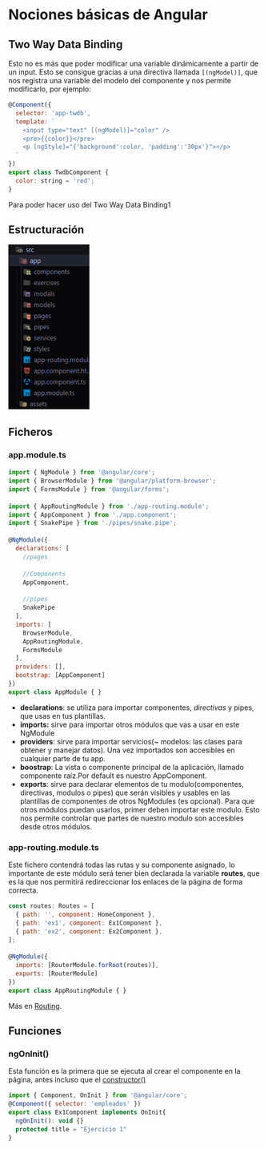 # Nociones básicas de Angular

## Two Way Data Binding

Esto no es más que poder modificar una variable dinámicamente a partir de un input. Esto se consigue gracias a una directiva llamada ```[(ngModel)]```, que nos registra una variable del modelo del componente y nos permite modificarlo, por ejemplo:
```javascript
@Component({
  selector: 'app-twdb',
  template: `
    <input type="text" [(ngModel)]="color" />
    <pre>{{color}}</pre>
    <p [ngStyle]="{'background':color, 'padding':'30px'}"></p>
  `
})
export class TwdbComponent {
  color: string = 'red';
}
```

Para poder hacer uso del Two Way Data Binding1

## Estructuración

![Distribución](../../assets/distribucion.png)

## Ficheros

### app.module.ts

```javascript
import { NgModule } from '@angular/core';
import { BrowserModule } from '@angular/platform-browser';
import { FormsModule } from '@angular/forms';

import { AppRoutingModule } from './app-routing.module';
import { AppComponent } from './app.component';
import { SnakePipe } from './pipes/snake.pipe';

@NgModule({
  declarations: [
    //pages

    //Components
    AppComponent,

    //pipes
    SnakePipe
  ],
  imports: [
    BrowserModule,
    AppRoutingModule,
    FormsModule
  ],
  providers: [],
  bootstrap: [AppComponent]
})
export class AppModule { }
```

* **declarations**:  se utiliza para importar componentes, *directivas* y pipes, que usas en tus plantillas.
* **imports:** sirve para importar otros módulos que vas a usar en este NgModule
* **providers**: sirve para importar servicios(~ modelos: las clases para obtener y manejar datos). Una vez importados son accesibles en cualquier parte de tu app.
* **boostrap**: La vista o componente principal de la aplicación, llamado componente raíz.Por default es nuestro AppComponent.
* **exports**: sirve para declarar elementos de tu modulo(componentes, directivas, modulos o pipes) que serán visibles y usables en las plantillas de componentes de otros NgModules (es opcional). Para que otros módulos puedan usarlos, primer deben importar este modulo. Esto nos permite controlar que partes de nuestro modulo son accesibles desde otros módulos.

### app-routing.module.ts
Este fichero contendrá todas las rutas y su componente asignado, lo importante de este módulo será tener bien declarada la variable **routes**, que es la que nos permitirá redireccionar los enlaces de la página de forma correcta.

```javascript
const routes: Routes = [
  { path: '', component: HomeComponent },
  { path: 'ex1', component: Ex1Component },
  { path: 'ex2', component: Ex2Component },
];

@NgModule({
  imports: [RouterModule.forRoot(routes)],
  exports: [RouterModule]
})
export class AppRoutingModule { }
```

Más en [Routing](/es/Angular/routing.md).

## Funciones

### ngOnInit()
Esta función es la primera que se ejecuta al crear el componente en la página, antes incluso que el [constructor()](ts.md) 
```javascript
import { Component, OnInit } from '@angular/core';
@Component({ selector: 'empleados' })
export class Ex1Component implements OnInit{
  ngOnInit(): void {}
  protected title = "Ejercicio 1"
}
```
